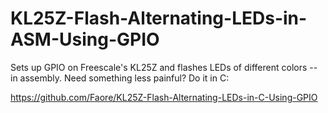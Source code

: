 # KL25Z-Flash-Alternating-LEDs-in-ASM-Using-GPIO

Sets up GPIO on Freescale's KL25Z and flashes LEDs of different colors -- in assembly. Need something less painful? Do it in C:

https://github.com/Faore/KL25Z-Flash-Alternating-LEDs-in-C-Using-GPIO

